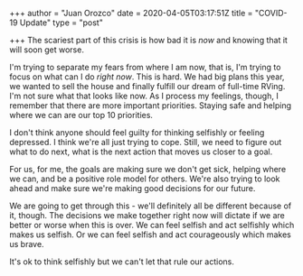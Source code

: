 +++
author = "Juan Orozco"
date = 2020-04-05T03:17:51Z
title = "COVID-19 Update"
type = "post"

+++
The scariest part of this crisis is how bad it is _now_ and knowing that it will soon get worse.

I'm trying to separate my fears from where I am now, that is, I'm trying to focus on what can I do _right now_. This is hard. We had big plans this year, we wanted to sell the house and finally fulfill our dream of full-time RVing. I'm not sure what that looks like now. As I process my feelings, though, I remember that there are more important priorities. Staying safe and helping where we can are our top 10 priorities.

I don't think anyone should feel guilty for thinking selfishly or feeling depressed. I think we're all just trying to cope. Still, we need to figure out what to do next, what is the next action that moves us closer to a goal.

For us, for me, the goals are making sure we don't get sick, helping where we can, and be a positive role model for others. We're also trying to look ahead and make sure we're making good decisions for our future.

We are going to get through this - we'll definitely all be different because of it, though. The decisions we make together right now will dictate if we are better or worse when this is over. We can feel selfish and act selfishly which makes us selfish. Or we can feel selfish and act courageously which makes us brave.

It's ok to think selfishly but we can't let that rule our actions.